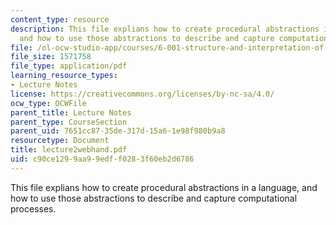 ```yaml
---
content_type: resource
description: This file explians how to create procedural abstractions in a language,
  and how to use those abstractions to describe and capture computational processes.
file: /ol-ocw-studio-app/courses/6-001-structure-and-interpretation-of-computer-programs-spring-2005/c90ce1299aa99edff0283f60eb2d6786_lecture2webhand.pdf
file_size: 1571758
file_type: application/pdf
learning_resource_types:
- Lecture Notes
license: https://creativecommons.org/licenses/by-nc-sa/4.0/
ocw_type: OCWFile
parent_title: Lecture Notes
parent_type: CourseSection
parent_uid: 7651cc87-35de-317d-15a6-1e98f980b9a8
resourcetype: Document
title: lecture2webhand.pdf
uid: c90ce129-9aa9-9edf-f028-3f60eb2d6786
---
```

This file explians how to create procedural abstractions in a language, and how to use those abstractions to describe and capture computational processes.